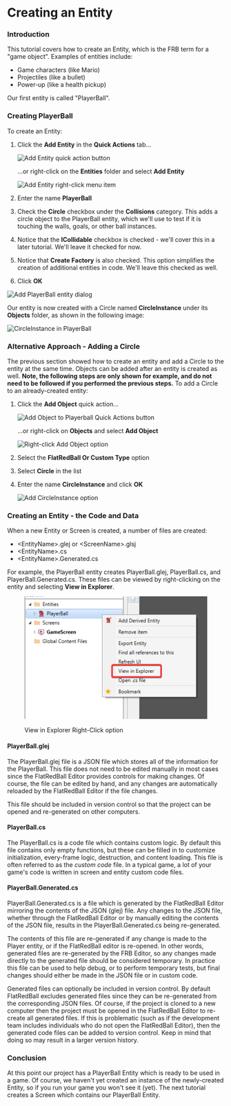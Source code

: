 # Creating an Entity

### Introduction

This tutorial covers how to create an Entity, which is the FRB term for a "game object". Examples of entities include:

* Game characters (like Mario)
* Projectiles (like a bullet)
* Power-up (like a health pickup)

Our first entity is called "PlayerBall".

### Creating PlayerBall

To create an Entity:

1.  Click the **Add Entity** in the **Quick Actions** tab...

    ![Add Entity quick action button](../../.gitbook/assets/02\_21\_21\_30.png)

    ...or right-click on the **Entities** folder and select **Add Entity**

    ![Add Entity right-click menu item](../../media/2022-01-img\_61d312843f359.png)
2. Enter the name **PlayerBall**
3. Check the **Circle** checkbox under the **Collisions** category. This adds a circle object to the PlayerBall entity, which we'll use to test if it is touching the walls, goals, or other ball instances.
4. Notice that the **ICollidable** checkbox is checked - we'll cover this in a later tutorial. We'll leave it checked for now.
5. Notice that **Create Factory** is also checked. This option simplifies the creation of additional entities in code. We'll leave this checked as well.
6. Click **OK**

![Add PlayerBall entity dialog](../../media/2022-01-img\_61d312b26d918.png)

Our entity is now created with a Circle named **CircleInstance** under its **Objects** folder, as shown in the following image:

![CircleInstance in PlayerBall](../../media/2022-01-img\_61d312e83c316.png)

### Alternative Approach - Adding a Circle

The previous section showed how to create an entity and add a Circle to the entity at the same time. Objects can be added after an entity is created as well. **Note, the following steps are only shown for example, and do not need to be followed if you performed the previous steps.** To add a Circle to an already-created entity:

1.  Click the **Add Object** quick action...

    ![Add Object to Playerball Quick Actions button](../../media/2022-01-img\_61d3133fc9c72.png)

    ...or right-click on **Objects** and select **Add Object**

    ![Right-click Add Object option](../../media/2022-01-img\_61d31363d6568.png)
2. Select the **FlatRedBall Or Custom Type** option
3. Select **Circle** in the list
4.  Enter the name **CircleInstance** and click **OK**

    ![Add CircleInstance option](../../media/2022-01-img\_61d313aa162c3.png)

### Creating an Entity - the Code and Data

When a new Entity or Screen is created, a number of files are created:

* \<EntityName>.glej or \<ScreenName>.glsj
* \<EntityName>.cs
* \<EntityName>.Generated.cs

For example, the PlayerBall entity creates PlayerBall.glej, PlayerBall.cs, and PlayerBall.Generated.cs. These files can be viewed by right-clicking on the entity and selecting **View in Explorer**.

<figure><img src="../../.gitbook/assets/image (10) (1).png" alt=""><figcaption><p>View in Explorer Right-Click option</p></figcaption></figure>

#### PlayerBall.glej

The PlayerBall.glej file is a JSON file which stores all of the information for the PlayerBall. This file does not need to be edited manually in most cases since the FlatRedBall Editor provides controls for making changes. Of course, the file can be edited by hand, and any changes are automatically reloaded by the FlatRedBall Editor if the file changes.

This file should be included in version control so that the project can be opened and re-generated on other computers.

#### PlayerBall.cs

The PlayerBall.cs is a code file which contains custom logic. By default this file contains only empty functions, but these can be filled in to customize initialization, every-frame logic, destruction, and content loading. This file is often referred to as the _custom code_ file. In a typical game, a lot of your game's code is written in screen and entity custom code files.

#### PlayerBall.Generated.cs

PlayerBall.Generated.cs is a file which is generated by the FlatRedBall Editor mirroring the contents of the JSON (glej) file. Any changes to the JSON file, whether through the FlatRedBall Editor or by manually editing the contents of the JSON file, results in the PlayerBall.Generated.cs being re-generated.

The contents of this file are re-generated if any change is made to the Player entity, or if the FlatRedBall editor is re-opened. In other words, generated files are re-generated by the FRB Editor, so any changes made directly to the generated file should be considered temporary. In practice this file can be used to help debug, or to perform temporary tests, but final changes should either be made in the JSON file or in custom code.

Generated files can optionally be included in version control. By default FlatRedBall excludes generated files since they can be re-generated from the corresponding JSON files. Of course, if the project is cloned to a new computer then the project must be opened in the FlatRedBall Editor to re-create all generated files. If this is problematic (such as if the development team includes individuals who do not open the FlatRedBall Editor), then the generated code files can be added to version control. Keep in mind that doing so may result in a larger version history.

### Conclusion

At this point our project has a PlayerBall Entity which is ready to be used in a game. Of course, we haven't yet created an instance of the newly-created Entity, so if you run your game you won't see it (yet). The next tutorial creates a Screen which contains our PlayerBall Entity.
